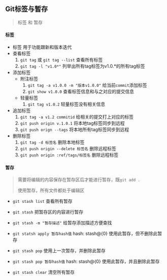 ## Git标签与暂存

> 标签 和 暂存

#### 标签

- 标签 用于功能跟新和版本迭代
- 查看标签
  1. `git tag` 或 `git tag --list` 查看所有标签
  2. `git tag -l "v1.0*"` 列举出所有tag标签为v1.0.*的所有tag标签
- 添加标签 
  - 附注标签
    1. `git tag -a v1.0.0 -m "版本v1.0.0"`  给当前`commit`添加标签
    2. `git show v1.0.0` 查看标签信息和与之对应的提交信息
  - 轻量标签
    1. `git tag v1.0.2` 轻量标签没有相关信息
- 追加标签
  1. `git tag -a v1.2 commitid` 给相关的提交打上对应的标签
  2. `git push origin v.1.0.1` 将本地tag标签同步到远程
  3. `git push orign --tags` 将本地所有tag标签同步到远程
- 删除标签
  1. `git tag -d 标签名` 删除本地标签
  2. `git push origin --delete 标签名` 删除远程标签
  3. `git push origin :ref/tags/标签名`  删除远程标签

#### 暂存

> 需要将编辑的内容保存在暂存区后才能进行暂存，既`git add .`
>
> 使用暂存，所有文件都处于编辑区

- `git stash list` 查看所有暂存

- `git stash` 把暂存区的内容进行暂存

- `git stash -m "暂存描述"` 给暂存添加描述方便查找

- `git statsh apply 暂存hash值` hash: stash@{0} 使用此暂存，但不删除此暂存

- `git stash pop`  使用上一次暂存，并删除此暂存

- `git stash pop 暂存hash值` hash: stash@{0} 使用此暂存，并且删除此暂存

- `git stash clear` 清空所有暂存

  